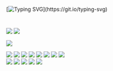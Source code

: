 [![Typing SVG](https://readme-typing-svg.demolab.com?font=Fira+Code&duration=4000&pause=2000&color=F70795&repeat=false&random=false&width=435&lines=Hi%2C+I%E2%80%99m+Keylan%2C+a+front-end+engineer.)](https://git.io/typing-svg)

![]()

![]()

<div>
  <img src="https://komarev.com/ghpvc/?username=Itkeytome&style=social">
  <img src="https://img.shields.io/badge/dynamic/json?style=social&logo=Bilibili&color=%23ff69b4&logoColor=ff8cc6&label=%E5%93%94%E5%93%A9%E5%93%94%E5%93%A9%20Fans&query=%24.data.totalSubs&url=https%3A%2F%2Fapi.spencerwoo.com%2Fsubstats%2F%3Fsource%3Dbilibili%26queryKey%3D437449107">
</div>

![](https://stats.justsong.cn/api/juejin?id=1698079717464174&lang=zh-CN)

<div>
  <img src="https://img.shields.io/badge/-JavaScript-f6da1c?style=flat&logo=javascript&logoColor=white">
  <img src="https://img.shields.io/badge/-TypeScript-2b6dbf?style=flat&logo=typescript&logoColor=white">
  <img src="https://img.shields.io/badge/-React-00b4ce?style=flat&logo=react&logoColor=white">
  <img src="https://img.shields.io/badge/-Node.js-3C873A?style=flat&logo=Node.js&logoColor=white">
  <img src="https://img.shields.io/badge/-Koa-33333D?style=flat&logo=koa&logoColor=white">
  <img src="https://img.shields.io/badge/-Less-bf608e?style=flat&logo=less&logoColor=white">
  <img src="https://img.shields.io/badge/-Sass-b37feb?style=flat&logo=sass&logoColor=white">
  <img src="https://img.shields.io/badge/express.js-%23404d59.svg?style=flat&logo=express&logoColor=white">
</div>

<div>
  <img src="https://img.shields.io/badge/-Git-ee462c?style=flat&logo=git&logoColor=white">
  <img src="https://img.shields.io/badge/-Docker-218bea?style=flat&logo=docker&logoColor=white">
  <img src="https://img.shields.io/badge/-Github-black?style=flat&logo=github">
  <img src="https://img.shields.io/badge/-Webpack-%232C3A42?style=flat-square&logo=webpack">
  <img src="https://img.shields.io/badge/-ESLint-%234B32C3?style=flat-square&logo=eslint">
</div>
